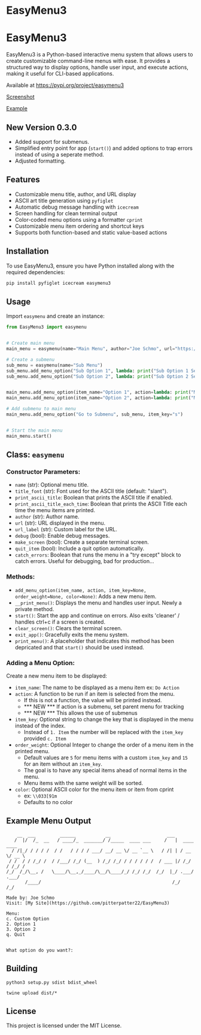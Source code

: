 # EasyMenu3

# EasyMenu3

EasyMenu3 is a Python-based interactive menu system that allows users to create customizable command-line menus with ease. It provides a structured way to display options, handle user input, and execute actions, making it useful for CLI-based applications.

Available at https://pypi.org/project/easymenu3

[Screenshot](https://github.com/pitterpatter22/EasyMenu3/blob/main/example.png)

[Example](https://github.com/pitterpatter22/EasyMenu3/blob/main/example.py)

## New Version 0.3.0
- Added support for submenus.
- Simplified entry point for app (`start()`) and added options to trap errors instead of using a seperate method.
- Adjusted formatting.

## Features
- Customizable menu title, author, and URL display
- ASCII art title generation using `pyfiglet`
- Automatic debug message handling with `icecream`
- Screen handling for clean terminal output
- Color-coded menu options using a formatter `cprint`
- Customizable menu item ordering and shortcut keys
- Supports both function-based and static value-based actions

## Installation
To use EasyMenu3, ensure you have Python installed along with the required dependencies:

```bash
pip install pyfiglet icecream easymenu3
```

## Usage
Import `easymenu` and create an instance:

```python
from EasyMenu3 import easymenu


# Create main menu
main_menu = easymenu(name="Main Menu", author="Joe Schmo", url="https://github.com/pitterpatter22/EasyMenu3/tree/main", url_label="EasyMenu3")

# Create a submenu
sub_menu = easymenu(name="Sub Menu")
sub_menu.add_menu_option("Sub Option 1", lambda: print("Sub Option 1 Selected"), item_key="1")
sub_menu.add_menu_option("Sub Option 2", lambda: print("Sub Option 2 Selected"), item_key="2")


main_menu.add_menu_option(item_name="Option 1", action=lambda: print("Main Option 1 Selected"))
main_menu.add_menu_option(item_name="Option 2", action=lambda: print("Main Option 2 Selected"))

# Add submenu to main menu
main_menu.add_menu_option("Go to Submenu", sub_menu, item_key="s")


# Start the main menu
main_menu.start()
```

## Class: `easymenu`
### Constructor Parameters:
- `name` (str): Optional menu title.
- `title_font` (str): Font used for the ASCII title (default: "slant").
- `print_ascii_title`: Boolean that prints the ASCII title if enabled.
- `print_ascii_title_each_time`: Boolean that prints the ASCII Title each time the menu items are printed.
- `author` (str): Author name.
- `url` (str): URL displayed in the menu.
- `url_label` (str): Custom label for the URL.
- `debug` (bool): Enable debug messages.
- `make_screen` (bool): Create a separate terminal screen.
- `quit_item` (bool): Include a quit option automatically.
- `catch_errors`: Boolean that runs the menu in a "try except" block to catch errors. Useful for debugging, bad for production...

### Methods:
- `add_menu_option(item_name, action, item_key=None, order_weight=None, color=None)`: Adds a new menu item.
- `__print_menu()`: Displays the menu and handles user input. Newly a private method.
- `start()`: Start the app and continue on errors. Also exits 'cleaner' / handles ctrl+c if a screen is created.
- `clear_screen()`: Clears the terminal screen.
- `exit_app()`: Gracefully exits the menu system.
- `print_menu()`: A placeholder that indicates this method has been depricated and that `start()` should be used instead.

### Adding a Menu Option:
Create a new menu item to be displayed:
- `item_name`: The name to be displayed as a menu item ex: `Do Action`
- `action`: A function to be run if an item is selected from the menu. 
    - If this is not a function, the value will be printed instead.
    - *** NEW *** If action is a submenu, set parent menu for tracking
    - *** NEW *** This allows the use of submenus
- `item_key`: Optional string to change the key that is displayed in the menu instead of the index. 
    - Instead of `1. Item` the number will be replaced with the `item_key` provided `c. Item`
- `order_weight`: Optional Integer to change the order of a menu item in the printed menu. 
    - Default values are `5` for menu items with a custom `item_key` and `15` for an item without an `item_key`.
    - The goal is to have any special items ahead of normal items in the menu. 
    - Menu items with the same weight will be sorted.
- `color`: Optional ASCII color for the menu item or item from cprint 
    - ex: `\\033[91m`
    - Defaults to no color


## Example Menu Output
```
    __  ___         ______           __                     ___              
   /  |/  /_  __   / ____/_  _______/ /_____  ____ ___     /   |  ____  ____ 
  / /|_/ / / / /  / /   / / / / ___/ __/ __ \/ __ `__ \   / /| | / __ \/ __ \
 / /  / / /_/ /  / /___/ /_/ (__  ) /_/ /_/ / / / / / /  / ___ |/ /_/ / /_/ /
/_/  /_/\__, /   \____/\__,_/____/\__/\____/_/ /_/ /_/  /_/  |_/ .___/ .___/ 
       /____/                                                 /_/   /_/      

Made by: Joe Schmo
Visit: [My Site](https://github.com/pitterpatter22/EasyMenu3)

Menu:
c. Custom Option
2. Option 1
3. Option 2
q. Quit


What option do you want?:
```

## Building

```
python3 setup.py sdist bdist_wheel

twine upload dist/*
```

## License
This project is licensed under the MIT License.

